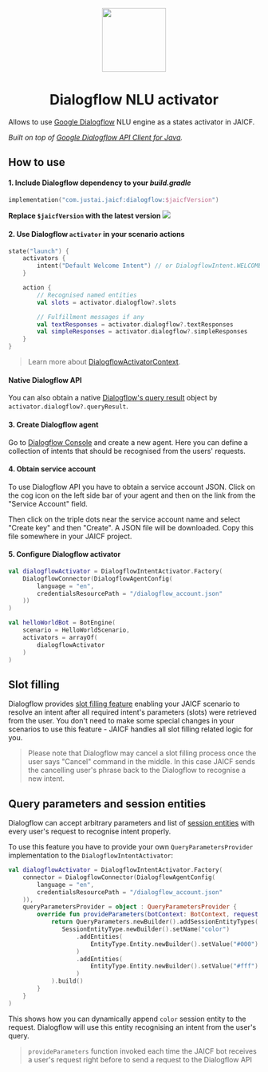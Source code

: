<p align="center">
    <img src="https://marketplace.mypurecloud.com/43a28e86-6158-4f86-b705-0b7471e24cfe/applogo_d49fd7e8.png" height="128" width="128"/>
</p>

<h1 align="center">Dialogflow NLU activator</h1>

Allows to use [Google Dialogflow](https://dialogflow.com) NLU engine as a states activator in JAICF.

_Built on top of [Google Dialogflow API Client for Java](https://github.com/googleapis/java-dialogflow)._

## How to use

#### 1. Include Dialogflow dependency to your _build.gradle_

```kotlin
implementation("com.justai.jaicf:dialogflow:$jaicfVersion")
```

**Replace `$jaicfVersion` with the latest version ![](https://img.shields.io/github/v/release/just-ai/jaicf-kotlin?color=%23000&label=&style=flat-square)**

#### 2. Use Dialogflow `activator` in your scenario actions

```kotlin
state("launch") {
    activators {
        intent("Default Welcome Intent") // or DialogflowIntent.WELCOME
    }

    action {
        // Recognised named entities
        val slots = activator.dialogflow?.slots

        // Fulfillment messages if any
        val textResponses = activator.dialogflow?.textResponses
        val simpleResponses = activator.dialogflow?.simpleResponses
    }
}
```

> Learn more about [DialogflowActivatorContext](https://github.com/just-ai/jaicf-kotlin/blob/master/activators/dialogflow/src/main/kotlin/com/justai/jaicf/activator/dialogflow/DialogflowActivatorContext.kt).

#### Native Dialogflow API

You can also obtain a native [Dialogflow's query result](https://github.com/googleapis/java-dialogflow/blob/master/proto-google-cloud-dialogflow-v2/src/main/java/com/google/cloud/dialogflow/v2/QueryResult.java) object by `activator.dialogflow?.queryResult`.

#### 3. Create Dialogflow agent

Go to [Dialogflow Console](https://dialogflow.cloud.google.com/#/newAgent) and create a new agent.
Here you can define a collection of intents that should be recognised from the users' requests.

#### 4. Obtain service account

To use Dialogflow API you have to obtain a service account JSON.
Click on the cog icon on the left side bar of your agent and then on the link from the "Service Account" field.

Then click on the triple dots near the service account name and select "Create key" and then "Create".
A JSON file will be downloaded. Copy this file somewhere in your JAICF project.

#### 5. Configure Dialogflow activator

```kotlin
val dialogflowActivator = DialogflowIntentActivator.Factory(
    DialogflowConnector(DialogflowAgentConfig(
        language = "en",
        credentialsResourcePath = "/dialogflow_account.json"
    ))
)

val helloWorldBot = BotEngine(
    scenario = HelloWorldScenario,
    activators = arrayOf(
        dialogflowActivator
    )
)
```

## Slot filling

Dialogflow provides [slot filling feature](https://cloud.google.com/dialogflow/es/docs/intents-actions-parameters#required) enabling your JAICF scenario to resolve an intent after all required intent's parameters (slots) were retrieved from the user.
You don't need to make some special changes in your scenarios to use this feature - JAICF handles all slot filling related logic for you.

> Please note that Dialogflow may cancel a slot filling process once the user says "Cancel" command in the middle.
In this case JAICF sends the cancelling user's phrase back to the Dialogflow to recognise a new intent.

## Query parameters and session entities

Dialogflow can accept arbitrary parameters and list of [session entities](https://cloud.google.com/dialogflow/es/docs/entities-session) with every user's request to recognise intent properly.

To use this feature you have to provide your own `QueryParametersProvider` implementation to the `DialogflowIntentActivator`:

```kotlin
val dialogflowActivator = DialogflowIntentActivator.Factory(
    connector = DialogflowConnector(DialogflowAgentConfig(
        language = "en",
        credentialsResourcePath = "/dialogflow_account.json"
    )),
    queryParametersProvider = object : QueryParametersProvider {
        override fun provideParameters(botContext: BotContext, request: BotRequest): QueryParameters {
            return QueryParameters.newBuilder().addSessionEntityTypes(
               SessionEntityType.newBuilder().setName("color")
                   .addEntities(
                       EntityType.Entity.newBuilder().setValue("#000").addAllSynonyms(listOf("black", "none", "empty"))
                   )
                   .addEntities(
                       EntityType.Entity.newBuilder().setValue("#fff").addAllSynonyms(listOf("white", "bright"))
                   )
            ).build()
        }
    }
)
```

This shows how you can dynamically append `color` session entity to the request.
Dialogflow will use this entity recognising an intent from the user's query.

> `provideParameters` function invoked each time the JAICF bot receives a user's request right before to send a request to the Dialogflow API
